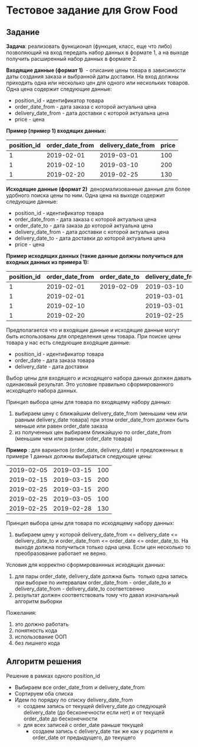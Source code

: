 # Тестовое задание для Grow Food

## Задание
**Задача**:​ реализовать функционал (функция, класс, еще что либо) позволяющий на
вход передать набор данных в формате 1, а на выходе получить расширенный набор
данных в формате 2.

**Входящие данные (формат 1)** ​ - описание цены товара в зависимости даты создания
заказа и выбранной даты доставки. На вход должны приходить одна или несколько
цен для одного или нескольких товаров. Одна цена содержит следующие данные:

- position_id - идентификатор товара
- order_date_from - дата заказа с которой актуальна цена
- delivery_date_from - дата доставки с которой актуальна цена
- price - цена

**Пример (пример 1) входящих данных:**

| position_id | order_date_from | delivery_date_from | price |
|-------------|-----------------|--------------------|-------|
| 1           | 2019-02-01      | 2019-03-01         | 100   |
| 1           | 2019-02-10      | 2019-03-10         | 200   |
| 1           | 2019-02-20      | 2019-02-25         | 130   |

**Исходящие данные (формат 2)** ​ денормализованные данные для более удобного
поиска цены по ним. Одна цена на выходе содержит следующие данные:

- position_id - идентификатор товара
- order_date_from - дата заказа с которой актуальна цена
- order_date_to - дата заказа до которой актуальна цена
- delivery_date_from - дата доставки с которой актуальна цена
- delivery_date_to - дата доставки до которой актуальна цена
- price - цена

**Пример исходящих данных (такие данные должны получиться для входных
данных из примера 1):**

| position_id | order_date_from | order_date_to | delivery_date_from | order_date_to | price |
|-------------|-----------------|---------------|--------------------|---------------|-------|
| 1           | 2019-02-01      | 2019-02-09    | 2019-03-10         |               | 100   |
| 1           | 2019-02-01      |               | 2019-03-01         | 2019-03-09    | 100   |
| 1           | 2019-02-10      |               | 2019-03-01         |               | 200   |
| 1           | 2019-02-20      |               | 2019-02-25         | 2019-02-28    | 130   |


Предполагается что и входящие данные и исходящие данные могут быть
использованы для определения цены товара. При поиске цены товара у нас есть
следующие входящие данные:

- position_id - идентификатор товара
- order_date - дата заказа товара
- delivery_date - дата доставки

Выбор цены для входящего и исходящего набора данных должен давать одинаковый
результат. Это условие правильно сформированного исходящего набора данных.

Принцип выбора цены для товара по входящему набору данных:

1. выбираем цену с ближайшим delivery_date_from (меньшим чем или равным
delivery_date товара) при этом order_date_from должен быть меньше или равен
order_date заказа
2. из полученных цен выбираем ближайшую по order_date_from (меньшим чем
или равным order_date товара)

**Пример​** : для вариантов (order_date, delivery_date) и предложенных в примере 1
данных должны выбираться следующие цены:

| | | |
|---|---|---|
| 2019-02-05 | 2019-03-15 | 100 |
| 2019-02-15 | 2019-03-15 | 200 |
| 2019-02-25 | 2019-03-15 | 200 |
| 2019-02-25 | 2019-03-05 | 100 |
| 2019-02-25 | 2019-02-28 | 130 |


Принцип выбора цены для товара по исходящему набору данных:
1. выбираем цену у которой delivery_date_from <= delivery_date <= delivery_date_to
и order_date_from <= order_date <= order_date_to. На выходе должна
получиться только одна цена. Если цен несколько то преобразование работает
не верно.

Условия для корректно сформированнных исходящих данных:
1. для пары order_date, delivery_date должна быть ​ только одна​ запись при
выборке по интервалам order_date_from - order_date_to и delivery_date_from -
delivery_date_to соответсвенно
2. результат должен соответствовать тому что давал изначальный алгоритм
выборки

Пожелания:
1. это должно работать
2. понятность кода
3. использование ООП
4. без лишнего кода

## Алгоритм решения

Решение в рамках одного position_id
* Выбираем все order_date_from и delivery_date_from
* Сортируем оба списка
* Идем по порядку по списку delivery_date_from
    * создаем запись от текущей delivery_date до следующей delivery_date (до бесконечности если нет) и от текущей order_date до бесконечности
    * для всех записей с order_date раньше текущей
        * создаем запись с delivery_date так же как у родителя и order_date от предыдущего, до текущего
